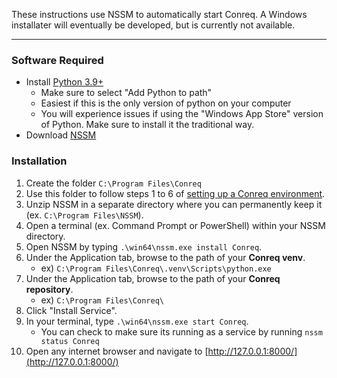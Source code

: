 These instructions use NSSM to automatically start Conreq. A Windows installater will eventually be developed, but is currently not available.

---

### Software Required

-   Install [Python 3.9+](https://www.python.org/downloads/)
    - Make sure to select "Add Python to path" 
    - Easiest if this is the only version of python on your computer
    - You will experience issues if using the "Windows App Store" version of Python. Make sure to install it the traditional way.
-   Download [NSSM](https://nssm.cc/download)

### Installation

1. Create the folder `C:\Program Files\Conreq`
2. Use this folder to follow steps 1 to 6 of [setting up a Conreq environment](http://127.0.0.1:8000/Conreq/develop/run_conreq/#setting-up-the-environment).
3. Unzip NSSM in a separate directory where you can permanently keep it (ex. `C:\Program Files\NSSM`).
4. Open a terminal (ex. Command Prompt or PowerShell) within your NSSM directory.
5. Open NSSM by typing `.\win64\nssm.exe install Conreq`.
6. Under the Application tab, browse to the path of your **Conreq venv**.
    - ex) `C:\Program Files\Conreq\.venv\Scripts\python.exe` <!-- TODO: Change this to run_conreq.bat -->
7. Under the Application tab, browse to the path of your **Conreq repository**.
    - ex) `C:\Program Files\Conreq\`
8. Click "Install Service".
9. In your terminal, type `.\win64\nssm.exe start Conreq`.
    - You can check to make sure its running as a service by running `nssm status Conreq`
10. Open any internet browser and navigate to [http://127.0.0.1:8000/](http://127.0.0.1:8000/)
